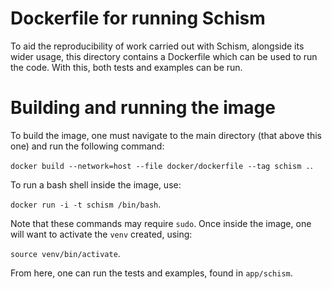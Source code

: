 # Dockerfile for running Schism

To aid the reproducibility of work carried out with Schism, alongside its wider usage, this directory contains a Dockerfile which can be used to run the code. With this, both tests and examples can be run.

# Building and running the image

To build the image, one must navigate to the main directory (that above this one) and run the following command:

`docker build --network=host --file docker/dockerfile --tag schism .`.

To run a bash shell inside the image, use:

`docker run -i -t schism /bin/bash`.

Note that these commands may require `sudo`. Once inside the image, one will want to activate the `venv` created, using:

`source venv/bin/activate`.

From here, one can run the tests and examples, found in `app/schism`.